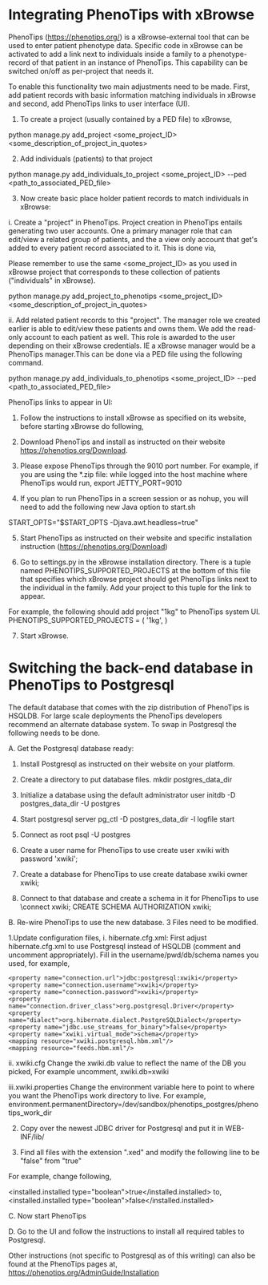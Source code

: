 
Integrating PhenoTips with xBrowse
==================================

PhenoTips (https://phenotips.org/) is a xBrowse-external tool that can be used to enter patient phenotype data. Specific code in xBrowse can be activated to add a link next to individuals inside a family to a phenotype-record of that patient in an instance of PhenoTips. This capability can be switched on/off as per-project that needs it.

To enable this functionality two main adjustments need to be made. First, add patient records with basic information matching individuals in xBrowse and second, add PhenoTips links to user interface (UI).

1. To create a project (usually contained by a PED file) to xBrowse,

python manage.py add_project <some_project_ID>    <some_description_of_project_in_quotes>

2. Add individuals (patients) to that project

python manage.py add_individuals_to_project  <some_project_ID>  --ped  <path_to_associated_PED_file>


3. Now create basic place holder patient records to match individuals in xBrowse:

i. Create a "project" in PhenoTips. Project creation in PhenoTips entails generating two user accounts. One a primary manager role that can edit/view a related group of patients, and the a view only account that get's added to every patient record associated to it. This is done via,

Please remember to use the same <some_project_ID> as you used in xBrowse project that corresponds to these collection of patients ("individuals" in xBrowse).

python manage.py add_project_to_phenotips <some_project_ID>    <some_description_of_project_in_quotes>

ii. Add related patient records to this "project". The manager role we created earlier is able to edit/view these patients and owns them. We add the read-only account to each patient as well. This role is awarded to the user depending on their xBrowse credentials. IE a xBrowse manager would be a PhenoTips manager.This can be done via a PED file using the following command.

python manage.py add_individuals_to_phenotips  <some_project_ID>  --ped  <path_to_associated_PED_file>


PhenoTips links to appear in UI:

1. Follow the instructions to install xBrowse as specified on its website, before starting xBrowse do following,

2. Download PhenoTips and install as instructed on their website https://phenotips.org/Download.

3. Please expose PhenoTips through the 9010 port number. For example, if you are using the *.zip file: while logged into the host machine where PhenoTips would run,
export JETTY_PORT=9010

4. If you plan to run PhenoTips in a screen session or as nohup, you will need to add the following new Java option to start.sh

START_OPTS="$START_OPTS -Djava.awt.headless=true"
 

5. Start PhenoTips as instructed on their website and specific installation instruction (https://phenotips.org/Download)

6. Go to settings.py in the xBrowse installation directory. There is a tuple named PHENOTIPS_SUPPORTED_PROJECTS at the bottom of this file that specifies which xBrowse project should get PhenoTips links next to the individual in the family. Add your project to this tuple for the link to appear.

For example, the following should add project "1kg" to PhenoTips system UI.
PHENOTIPS_SUPPORTED_PROJECTS = (
                       '1kg',
                       )
                       
7. Start xBrowse.



                
Switching the back-end database in PhenoTips to Postgresql
=========================================================

The default database that comes with the zip distribution of PhenoTips is HSQLDB. For large scale deployments the PhenoTips developers recommend an alternate database system. To swap in Postgresql the following needs to be done.


A. Get the Postgresql database ready:

1. Install Postgresql as instructed on their website on your platform.

2. Create a directory to put database files.
mkdir postgres_data_dir  
              
3. Initialize a database using the default administrator user
initdb -D postgres_data_dir -U postgres

4. Start postgresql server
pg_ctl -D postgres_data_dir -l logfile start

5. Connect as root
psql -U postgres

6. Create a user name for PhenoTips to use
create user xwiki with password 'xwiki';

7. Create a database for PhenoTips to use
create database xwiki owner xwiki;

8. Connect to that database and create a schema in it for PhenoTips to use
\connect xwiki;
CREATE SCHEMA AUTHORIZATION xwiki;


B. Re-wire PhenoTips to use the new database. 3 Files need to be modified.

1.Update configuration files,
i.  hibernate.cfg.xml:
First adjust hibernate.cfg.xml to use Postgresql instead of HSQLDB (comment and uncomment appropriately). Fill in the username/pwd/db/schema names you used, for example,

    <property name="connection.url">jdbc:postgresql:xwiki</property>
    <property name="connection.username">xwiki</property>
    <property name="connection.password">xwiki</property>
    <property name="connection.driver_class">org.postgresql.Driver</property>
    <property name="dialect">org.hibernate.dialect.PostgreSQLDialect</property>
    <property name="jdbc.use_streams_for_binary">false</property>
    <property name="xwiki.virtual_mode">schema</property>
    <mapping resource="xwiki.postgresql.hbm.xml"/>
    <mapping resource="feeds.hbm.xml"/>
   

ii. xwiki.cfg
Change the xwiki.db value to reflect the name of the DB you picked,
For example uncomment,
xwiki.db=xwiki


iii.xwiki.properties
Change the environment variable here to point to where you want the PhenoTips work directory to live.
For example,
environment.permanentDirectory=/dev/sandbox/phenotips_postgres/phenotips_work_dir


2. Copy over the newest JDBC driver for Postgresql and put it in WEB-INF/lib/

3. Find all files with the extension ".xed" and modify the following line to be "false" from "true"

For example, change following,

<installed.installed type="boolean">true</installed.installed>
to,
<installed.installed type="boolean">false</installed.installed>

C. Now start PhenoTips

D. Go to the UI and follow the instructions to install all required tables to Postgresql.

Other instructions (not specific to Postgresql as of this writing) can also be found at the PhenoTips pages at,
https://phenotips.org/AdminGuide/Installation







